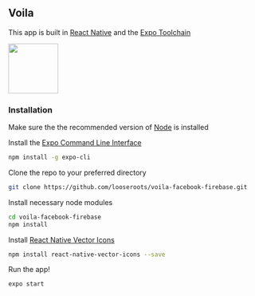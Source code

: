 ## Voila

This app is built in [React Native](https://facebook.github.io/react-native/) and the [Expo Toolchain](https://expo.io/)

<img src="https://i.imgur.com/esiaB8m.jpg" width="100" height="100">

### Installation
Make sure the the recommended version of [Node](https://nodejs.org/en/about/) is installed

Install the [Expo Command Line Interface](https://docs.expo.io/versions/latest/workflow/expo-cli/)
```bash
npm install -g expo-cli
```

Clone the repo to your preferred directory
```bash
git clone https://github.com/looseroots/voila-facebook-firebase.git
```

Install necessary node modules
```bash
cd voila-facebook-firebase
npm install
```

Install [React Native Vector Icons](https://github.com/oblador/react-native-vector-icons)
```bash
npm install react-native-vector-icons --save
```

Run the app!
```bash
expo start
```
